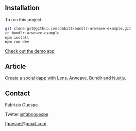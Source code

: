 ## Installation

To run this project:

```sh
git clone git@github.com:dabit3/bundlr-arweave-example.git
cd bundlr-arweave-example
npm install
npm run dev
```

[Check out the demo app](https://depost-eight.vercel.app/)

## Article

[Create a social dapp with Lens, Arweave, Bundlr and Nuxtjs](https://mirror.xyz/0x7E0b0363404751346930AF92C80D1fef932Cc48a/xUYFpby76cHJcW8S-d6fHGNQXAZxvpgRgXzzuD8-Dpo).

## Contact

Fabrizio Guespe

Twitter [@fabriguespe](https://twitter.com/fabriguespe)

[fguespe@gmail.com](mailto:fguespe@gmail.com)